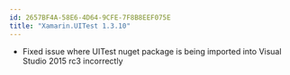 ```yaml
---
id: 2657BF4A-58E6-4D64-9CFE-7F8B8EEF075E
title: "Xamarin.UITest 1.3.10"
---
```


* Fixed issue where UITest nuget package is being imported into Visual Studio 2015 rc3 incorrectly

